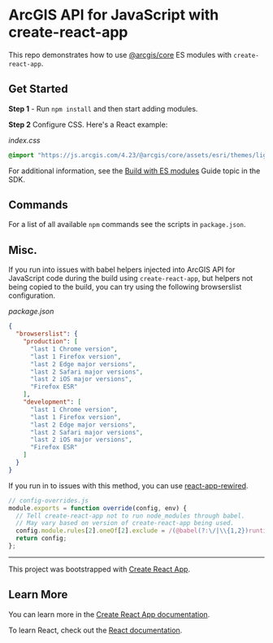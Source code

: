 # ArcGIS API for JavaScript with create-react-app

This repo demonstrates how to use [@arcgis/core](https://www.npmjs.com/package/@arcgis/core) ES modules with `create-react-app`.

## Get Started

**Step 1** - Run `npm install` and then start adding modules.

**Step 2** Configure CSS. Here's a React example:

_index.css_

```css
@import "https://js.arcgis.com/4.23/@arcgis/core/assets/esri/themes/light/main.css";
```

For additional information, see the [Build with ES modules](https://developers.arcgis.com/javascript/latest/es-modules/) Guide topic in the SDK.

## Commands

For a list of all available `npm` commands see the scripts in `package.json`.

## Misc.

If you run into issues with babel helpers injected into ArcGIS API for JavaScript code during the build using `create-react-app`, but helpers not being copied to the build, you can try using the following browserslist configuration.

_package.json_

```json
{
  "browserslist": {
    "production": [
      "last 1 Chrome version",
      "last 1 Firefox version",
      "last 2 Edge major versions",
      "last 2 Safari major versions",
      "last 2 iOS major versions",
      "Firefox ESR"
    ],
    "development": [
      "last 1 Chrome version",
      "last 1 Firefox version",
      "last 2 Edge major versions",
      "last 2 Safari major versions",
      "last 2 iOS major versions",
      "Firefox ESR"
    ]
  }
}
```

If you run in to issues with this method, you can use [react-app-rewired](https://www.npmjs.com/package/react-app-rewired).

```js
// config-overrides.js
module.exports = function override(config, env) {
  // Tell create-react-app not to run node_modules through babel.
  // May vary based on version of create-react-app being used.
  config.module.rules[2].oneOf[2].exclude = /(@babel(?:\/|\\{1,2})runtime|node_modules)/;
  return config;
};
```

---

This project was bootstrapped with [Create React App](https://github.com/facebook/create-react-app).

## Learn More

You can learn more in the [Create React App documentation](https://facebook.github.io/create-react-app/docs/getting-started).

To learn React, check out the [React documentation](https://reactjs.org/).
